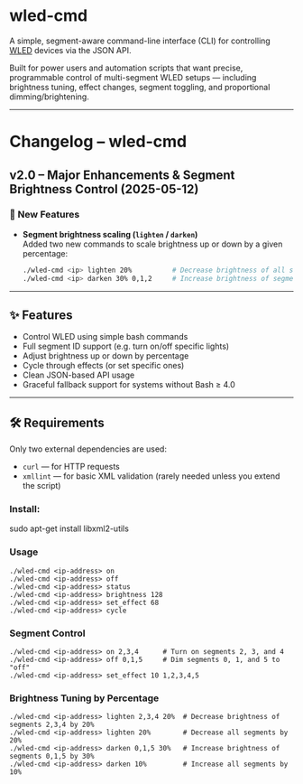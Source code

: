 # wled-cmd

A simple, segment-aware command-line interface (CLI) for controlling [WLED](https://github.com/Aircoookie/WLED) devices via the JSON API.

Built for power users and automation scripts that want precise, programmable control of multi-segment WLED setups — including brightness tuning, effect changes, segment toggling, and proportional dimming/brightening.

---

# Changelog – wled-cmd

## v2.0 – Major Enhancements & Segment Brightness Control (2025-05-12)

### 🚀 New Features

- **Segment brightness scaling (`lighten` / `darken`)**  
  Added two new commands to scale brightness up or down by a given percentage:
  ```bash
  ./wled-cmd <ip> lighten 20%          # Decrease brightness of all segments by 20%
  ./wled-cmd <ip> darken 30% 0,1,2     # Increase brightness of segments 0,1,2 by 30%

---

## ✨ Features

- Control WLED using simple bash commands
- Full segment ID support (e.g. turn on/off specific lights)
- Adjust brightness up or down by percentage
- Cycle through effects (or set specific ones)
- Clean JSON-based API usage
- Graceful fallback support for systems without Bash ≥ 4.0

---

## 🛠 Requirements

Only two external dependencies are used:

- `curl` — for HTTP requests
- `xmllint` — for basic XML validation (rarely needed unless you extend the script)

### Install:

sudo apt-get install libxml2-utils

### Usage
```
./wled-cmd <ip-address> on  
./wled-cmd <ip-address> off  
./wled-cmd <ip-address> status  
./wled-cmd <ip-address> brightness 128  
./wled-cmd <ip-address> set_effect 68  
./wled-cmd <ip-address> cycle
```

### Segment Control

```
./wled-cmd <ip-address> on 2,3,4      # Turn on segments 2, 3, and 4
./wled-cmd <ip-address> off 0,1,5     # Dim segments 0, 1, and 5 to "off"
./wled-cmd <ip-address> set_effect 10 1,2,3,4,5
```


### Brightness Tuning by Percentage
```
./wled-cmd <ip-address> lighten 2,3,4 20%  # Decrease brightness of segments 2,3,4 by 20%
./wled-cmd <ip-address> lighten 20%        # Decrease all segments by 20%
./wled-cmd <ip-address> darken 0,1,5 30%   # Increase brightness of segments 0,1,5 by 30%
./wled-cmd <ip-address> darken 10%         # Increase all segments by 10%
```

